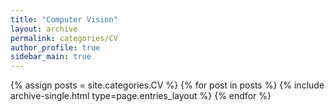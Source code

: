 ```yaml
---
title: "Computer Vision"
layout: archive
permalink: categories/CV
author_profile: true
sidebar_main: true
---
```

<!-- 카테고리명에 띄어쓰기가 들어가는 경우에는 site.categories.Unreal Engine 으로 할 수가 없어 site.categories[‘Unreal Engine’] 이런 식으로 해야했다는 것이다. -->

{% assign posts = site.categories.CV %}
{% for post in posts %} {% include archive-single.html type=page.entries_layout %} {% endfor %}